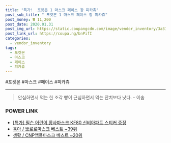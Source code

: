 ```yaml
--- 
title: "특가!  포켓몬 1 마스크 페이스 장 피카츄" 
post_sub_title: " 포켓몬 1 마스크 페이스 장 피카츄" 
post_money: ₩ 11,200 
post_date: 2020.01.31 
post_img_url: https://static.coupangcdn.com/image/vendor_inventory/3a31/8e1da01c998970b7d3fe1a49a76f84b4d890281b74467ecb877e8b0b4e8d.jpg 
post_link_url: https://coupa.ng/bnPifI 
categories: 
  - vendor_inventory 
tags: 
  - 포켓몬 
  - 마스크 
  - 페이스 
  - 피카츄 
--- 
```

  #포켓몬 #마스크 #페이스 #피카츄 
<hr> 

> 안심하면서 먹는 한 조각 빵이 근심하면서 먹는 잔치보다 낫다. - 이솝 


### POWER LINK

* <a href="https://blog.naver.com/santokki14/221791653006" target="_blank">[특가] 필슨 어린이 황사마스크 KF80 신비아파트 스티커 증정</a>
* <a href="https://blog.naver.com/santokki14/221791185344" target="_blank">육아 / 뽀로로마스크 베스트 ~39위</a>
* <a href="https://blog.naver.com/santokki14/221784759639" target="_blank">생활 / CNP앰플마스크 베스트 ~20위</a>
